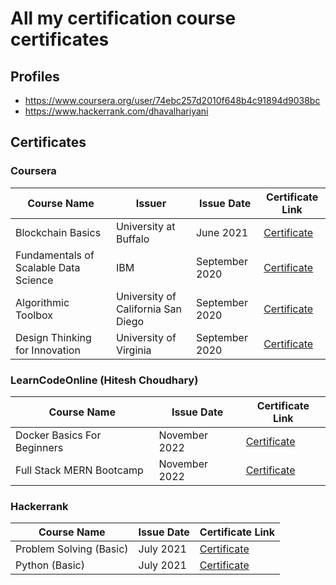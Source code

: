 # All my certification course certificates

## Profiles
- https://www.coursera.org/user/74ebc257d2010f648b4c91894d9038bc
- https://www.hackerrank.com/dhavalhariyani

## Certificates

### Coursera

Course Name   							| Issuer        | Issue Date	| Certificate Link
------------- 							| ------------- | -------------	| -------------
Blockchain Basics  						| University at Buffalo  | June 2021	| [Certificate](https://www.coursera.org/account/accomplishments/certificate/42PXP5VTL5X6)
Fundamentals of Scalable Data Science  	| IBM  | September 2020	| [Certificate](https://www.coursera.org/account/accomplishments/certificate/L7RQJSFFMBUD)
Algorithmic Toolbox  					| University of California San Diego  | September 2020	| [Certificate](https://www.coursera.org/account/accomplishments/certificate/Q4PQRYMWYAKU)
Design Thinking for Innovation  		| University of Virginia  | September 2020	| [Certificate](https://www.coursera.org/account/accomplishments/certificate/RFK94E4LG2W4)

### LearnCodeOnline (Hitesh Choudhary)

Course Name   							| Issue Date	| Certificate Link
------------- 							 | -------------	| -------------
Docker Basics For Beginners					| November 2022	| [Certificate](https://s3-ap-southeast-1.amazonaws.com/learnyst/schools/2410/certificates/49488/1026346_49488.pdf?1669205835)
Full Stack MERN Bootcamp  	 | November 2022	| [Certificate](https://s3-ap-southeast-1.amazonaws.com/learnyst/schools/2410/certificates/50332/1026346_50332.pdf?1669626667)

### Hackerrank

Course Name   							| Issue Date	| Certificate Link
------------- 							 | -------------	| -------------
Problem Solving (Basic)					| July 2021	| [Certificate](https://www.hackerrank.com/certificates/02a102d2e3a3)
Python (Basic)  	 | July 2021	| [Certificate](https://www.hackerrank.com/certificates/f6eeee284b0e)
